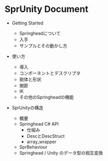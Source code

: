 # SprUnity Document



- Getting Started
  - Springheadについて
  - 入手
  - サンプルとその動かし方



- 使い方
  - 導入
  - コンポーネントとデスクリプタ
  - 剛体と形状
  - 関節
  - IK
  - その他のSpringheadの機能



- SprUnityの構造
  - 概要
  - Springhead C# API
    - 仕組み
    - DescとDescStruct
    - array_wrapper
  - SprBehaviour
  - Springhead / Unity のデータ型の相互変換

